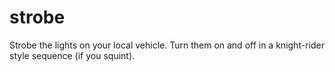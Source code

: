 # strobe

Strobe the lights on your local vehicle. Turn them on and off in a knight-rider style
sequence (if you squint).
